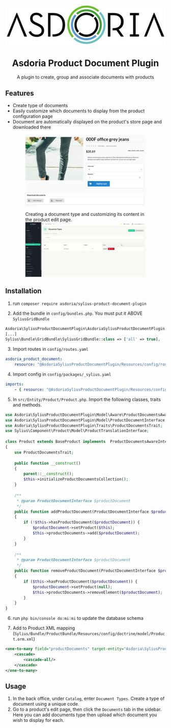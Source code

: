 <p align="center">
</p>

![Example of a product's documents customization](doc/asdoria.jpg)

<h1 align="center">Asdoria Product Document Plugin</h1>

<p align="center">A plugin to create, group and associate documents with products</p>

## Features

+ Create type of documents 
+ Easily customize which documents to display from the product configuration page
+ Document are automatically displayed on the product's store page and downloaded there

<div style="max-width: 75%; height: auto; margin: auto">

![Example of a product's documents customization](doc/front.png)

</div>


<div style="max-width: 75%; height: auto; margin: auto">

Creating a document type and customizing its content in the product edit page.
![Example of a product's documents customization](doc/document.gif)

</div>

## Installation

1. run `composer require asdoria/sylius-product-document-plugin`

2. Add the bundle in `config/bundles.php`. You must put it ABOVE `SyliusGridBundle`

```PHP
Asdoria\SyliusProductDocumentPlugin\AsdoriaSyliusProductDocumentPlugin::class => ['all' => true],
[...]
Sylius\Bundle\GridBundle\SyliusGridBundle::class => ['all' => true],
```

3. Import routes in `config/routes.yaml`

```yaml
asdoria_product_document:
    resource: "@AsdoriaSyliusProductDocumentPlugin/Resources/config/routing.yaml"
```

4. Import config in `config/packages/_sylius.yaml`
```yaml
imports:
    - { resource: "@AsdoriaSyliusProductDocumentPlugin/Resources/config/app/config.yaml"}
```
5. In `src/Entity/Product/Product.php`. Import the following classes, traits and methods.

```PHP
use Asdoria\SyliusProductDocumentPlugin\Model\Aware\ProductDocumentsAwareInterface;
use Asdoria\SyliusProductDocumentPlugin\Model\ProductDocumentInterface;
use Asdoria\SyliusProductDocumentPlugin\Traits\ProductDocumentsTrait;
use Sylius\Component\Product\Model\ProductTranslationInterface;

class Product extends BaseProduct implements  ProductDocumentsAwareInterface
{
    use ProductDocumentsTrait;

    public function __construct()
    {
        parent::__construct();
        $this->initializeProductDocumentsCollection();
    }
    
    /**
     * @param ProductDocumentInterface $productDocument
     */
    public function addProductDocument(ProductDocumentInterface $productDocument): void
    {
        if (!$this->hasProductDocument($productDocument)) {
            $productDocument->setProduct($this);
            $this->productDocuments->add($productDocument);
        }
    }

    /**
     * @param ProductDocumentInterface $productDocument
     */
    public function removeProductDocument(ProductDocumentInterface $productDocument): void
    {
        if ($this->hasProductDocument($productDocument)) {
            $productDocument->setProduct(null);
            $this->productDocuments->removeElement($productDocument);
        }
    }    
}
```
6. run `php bin/console do:mi:mi` to update the database schema


7. Add to Product XML mapping (`Sylius/Bundle/ProductBundle/Resources/config/doctrine/model/Product.orm.xml`)
```XML
<one-to-many field="productDocuments" target-entity="Asdoria\SyliusProductDocumentPlugin\Model\ProductDocumentInterface" mapped-by="product" orphan-removal="true">
    <cascade>
        <cascade-all/>
    </cascade>
</one-to-many>
```

## Usage

1. In the back office, under `Catalog`, enter `Document Types`. Create a type of document using a unique code. 
2. Go to a product's edit page, then click the `Documents` tab in the sidebar. Here you can add documents type then upload which document you wish to display for each.




